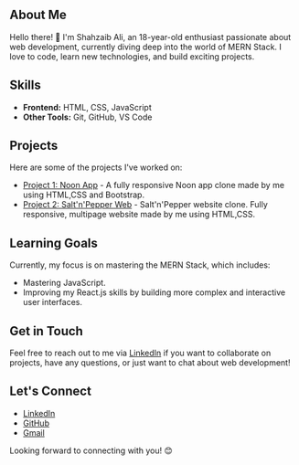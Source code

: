 ## About Me
Hello there! 👋 I'm Shahzaib Ali, an 18-year-old enthusiast passionate about web development, currently diving deep into the world of MERN Stack. I love to code, learn new technologies, and build exciting projects.

## Skills
- **Frontend:** HTML, CSS, JavaScript
- **Other Tools:** Git, GitHub, VS Code

## Projects
Here are some of the projects I've worked on:
- [Project 1: Noon App](https://noon-assignment.netlify.app/) - A fully responsive Noon app clone made by me using HTML,CSS and Bootstrap.
- [Project 2: Salt'n'Pepper Web](https://salt-n-pepper-assignment.netlify.app/) - Salt'n'Pepper website clone. Fully responsive, multipage website made by me using HTML,CSS.

## Learning Goals
Currently, my focus is on mastering the MERN Stack, which includes:
- Mastering JavaScript.
- Improving my React.js skills by building more complex and interactive user interfaces.

## Get in Touch
Feel free to reach out to me via [LinkedIn](linkedin.com/in/shahzaib-ali-b94a4b2a5/) if you want to collaborate on projects, have any questions, or just want to chat about web development!

## Let's Connect
- [LinkedIn](linkedin.com/in/shahzaib-ali-b94a4b2a5/)
- [GitHub](github.com/ShahzaibAliJamro)
- [Gmail](shahzaibalijamro@gmail.com)

Looking forward to connecting with you! 😊
